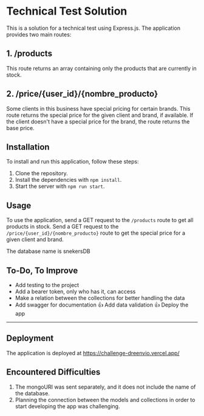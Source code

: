# Technical Test Solution

This is a solution for a technical test using Express.js. The application provides two main routes:

## 1. /products

This route returns an array containing only the products that are currently in stock.

## 2. /price/{user_id}/{nombre_producto}

Some clients in this business have special pricing for certain brands. This route returns the special price for the given client and brand, if available. If the client doesn't have a special price for the brand, the route returns the base price.

## Installation

To install and run this application, follow these steps:

1. Clone the repository.
2. Install the dependencies with `npm install`.
3. Start the server with `npm run start`.

## Usage

To use the application, send a GET request to the `/products` route to get all products in stock. Send a GET request to the `/price/{user_id}/{nombre_producto}` route to get the special price for a given client and brand.

The database name is snekersDB

## To-Do, To Improve

- Add testing to the project
- Add a bearer token, only who has it, can access
- Make a relation between the collections for better handling the data
- Add swagger for documentation 
👍 Add data validation
👍 Deploy the app

---
## Deployment

The application is deployed at https://challenge-dreenvio.vercel.app/

## Encountered Difficulties

1. The mongoURI was sent separately, and it does not include the name of the database.
2. Planning the connection between the models and collections in order to start developing the app was challenging.
